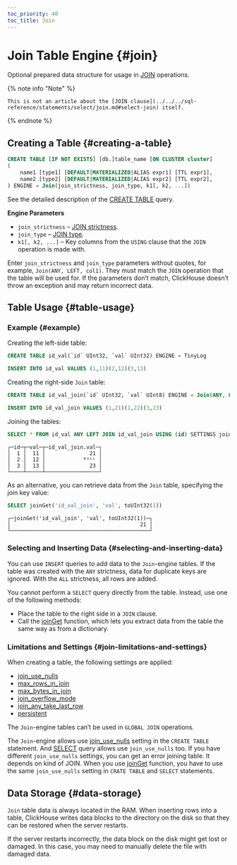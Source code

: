 ```yaml
---
toc_priority: 40
toc_title: Join
---
```


# Join Table Engine {#join}

Optional prepared data structure for usage in [JOIN](../../../sql-reference/statements/select/join.md#select-join) operations.

{% note info "Note" %}

    This is not an article about the [JOIN clause](../../../sql-reference/statements/select/join.md#select-join) itself.

{% endnote %}

## Creating a Table {#creating-a-table}

``` sql
CREATE TABLE [IF NOT EXISTS] [db.]table_name [ON CLUSTER cluster]
(
    name1 [type1] [DEFAULT|MATERIALIZED|ALIAS expr1] [TTL expr1],
    name2 [type2] [DEFAULT|MATERIALIZED|ALIAS expr2] [TTL expr2],
) ENGINE = Join(join_strictness, join_type, k1[, k2, ...])
```

See the detailed description of the [CREATE TABLE](../../../sql-reference/statements/create/table.md#create-table-query) query.

**Engine Parameters**

-   `join_strictness` – [JOIN strictness](../../../sql-reference/statements/select/join.md#select-join-types).
-   `join_type` – [JOIN type](../../../sql-reference/statements/select/join.md#select-join-types).
-   `k1[, k2, ...]` – Key columns from the `USING` clause that the `JOIN` operation is made with.

Enter `join_strictness` and `join_type` parameters without quotes, for example, `Join(ANY, LEFT, col1)`. They must match the `JOIN` operation that the table will be used for. If the parameters don’t match, ClickHouse doesn’t throw an exception and may return incorrect data.

## Table Usage {#table-usage}

### Example {#example}

Creating the left-side table:

``` sql
CREATE TABLE id_val(`id` UInt32, `val` UInt32) ENGINE = TinyLog
```

``` sql
INSERT INTO id_val VALUES (1,11)(2,12)(3,13)
```

Creating the right-side `Join` table:

``` sql
CREATE TABLE id_val_join(`id` UInt32, `val` UInt8) ENGINE = Join(ANY, LEFT, id)
```

``` sql
INSERT INTO id_val_join VALUES (1,21)(1,22)(3,23)
```

Joining the tables:

``` sql
SELECT * FROM id_val ANY LEFT JOIN id_val_join USING (id) SETTINGS join_use_nulls = 1
```

``` text
┌─id─┬─val─┬─id_val_join.val─┐
│  1 │  11 │              21 │
│  2 │  12 │            ᴺᵁᴸᴸ │
│  3 │  13 │              23 │
└────┴─────┴─────────────────┘
```

As an alternative, you can retrieve data from the `Join` table, specifying the join key value:

``` sql
SELECT joinGet('id_val_join', 'val', toUInt32(1))
```

``` text
┌─joinGet('id_val_join', 'val', toUInt32(1))─┐
│                                         21 │
└────────────────────────────────────────────┘
```

### Selecting and Inserting Data {#selecting-and-inserting-data}

You can use `INSERT` queries to add data to the `Join`-engine tables. If the table was created with the `ANY` strictness, data for duplicate keys are ignored. With the `ALL` strictness, all rows are added.

You cannot perform a `SELECT` query directly from the table. Instead, use one of the following methods:

-   Place the table to the right side in a `JOIN` clause.
-   Call the [joinGet](../../../sql-reference/functions/other-functions.md#joinget) function, which lets you extract data from the table the same way as from a dictionary.

### Limitations and Settings {#join-limitations-and-settings}

When creating a table, the following settings are applied:

-   [join_use_nulls](../../../operations/settings/settings.md#join_use_nulls)
-   [max_rows_in_join](../../../operations/settings/query-complexity.md#settings-max_rows_in_join)
-   [max_bytes_in_join](../../../operations/settings/query-complexity.md#settings-max_bytes_in_join)
-   [join_overflow_mode](../../../operations/settings/query-complexity.md#settings-join_overflow_mode)
-   [join_any_take_last_row](../../../operations/settings/settings.md#settings-join_any_take_last_row)
-   [persistent](../../../operations/settings/settings.md#persistent)

The `Join`-engine tables can’t be used in `GLOBAL JOIN` operations.

The `Join`-engine allows use [join_use_nulls](../../../operations/settings/settings.md#join_use_nulls) setting in the `CREATE TABLE` statement. And [SELECT](../../../sql-reference/statements/select/index.md) query allows use `join_use_nulls` too. If you have different `join_use_nulls` settings, you can get an error joining table. It depends on kind of JOIN. When you use [joinGet](../../../sql-reference/functions/other-functions.md#joinget) function, you have to use the same `join_use_nulls` setting in `CRATE TABLE` and `SELECT` statements.

## Data Storage {#data-storage}

`Join` table data is always located in the RAM. When inserting rows into a table, ClickHouse writes data blocks to the directory on the disk so that they can be restored when the server restarts.

If the server restarts incorrectly, the data block on the disk might get lost or damaged. In this case, you may need to manually delete the file with damaged data.


